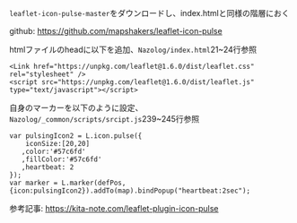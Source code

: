 `leaflet-icon-pulse-master`をダウンロードし、index.htmlと同様の階層におく

github: https://github.com/mapshakers/leaflet-icon-pulse


htmlファイルのheadに以下を追加、`Nazolog/index.html`21~24行参照

```
<Link href="https://unpkg.com/leaflet@1.6.0/dist/leaflet.css" rel="stylesheet" />
<script src="https://unpkg.com/leaflet@1.6.0/dist/leaflet.js" type="text/javascript"></script>
```

自身のマーカーを以下のように設定、`Nazolog/_common/scripts/srcipt.js`239~245行参照

```
var pulsingIcon2 = L.icon.pulse({
    iconSize:[20,20]
   ,color:'#57c6fd'
   ,fillColor:'#57c6fd'
   ,heartbeat: 2
});
var marker = L.marker(defPos, {icon:pulsingIcon2}).addTo(map).bindPopup("heartbeat:2sec");
```

参考記事: https://kita-note.com/leaflet-plugin-icon-pulse
